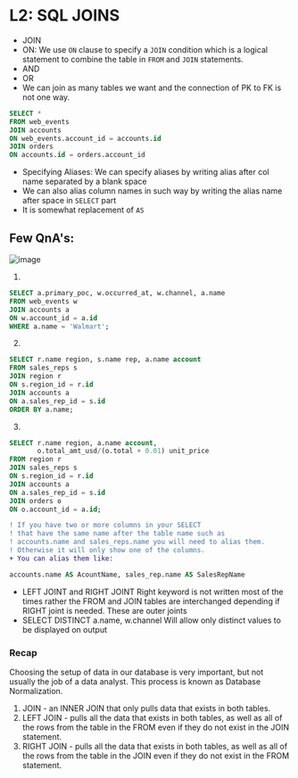 # L2: SQL JOINS 

- JOIN
- ON: 
    We use `ON` clause to specify a `JOIN` condition which is a
    logical statement to combine the table in `FROM` and `JOIN` statements.
- AND
- OR
- We can join as many tables we want and the connection of PK to FK is not one way.

```sql
SELECT *
FROM web_events
JOIN accounts
ON web_events.account_id = accounts.id
JOIN orders
ON accounts.id = orders.account_id
```


- Specifying Aliases: We can specify aliases by writing alias after col name separated by a blank space
- We can also alias column names in such way by writing the alias name after space in `SELECT` part
- It is somewhat replacement of `AS`



## Few QnA's:
![image](https://github.com/HastyCyborg/SQL-Courses/assets/75210542/a2bba08a-572b-4997-8465-f80ee3df9a49)

1. 
```sql
SELECT a.primary_poc, w.occurred_at, w.channel, a.name
FROM web_events w
JOIN accounts a
ON w.account_id = a.id
WHERE a.name = 'Walmart';
```
2.
```sql
SELECT r.name region, s.name rep, a.name account
FROM sales_reps s
JOIN region r
ON s.region_id = r.id
JOIN accounts a
ON a.sales_rep_id = s.id
ORDER BY a.name;
```
3.
```sql
SELECT r.name region, a.name account, 
       o.total_amt_usd/(o.total + 0.01) unit_price
FROM region r
JOIN sales_reps s
ON s.region_id = r.id
JOIN accounts a
ON a.sales_rep_id = s.id
JOIN orders o
ON o.account_id = a.id;
```

```diff
! If you have two or more columns in your SELECT
! that have the same name after the table name such as
! accounts.name and sales_reps.name you will need to alias them.
! Otherwise it will only show one of the columns.
+ You can alias them like:
```
```sql
accounts.name AS AcountName, sales_rep.name AS SalesRepName
```



- LEFT JOINT and RIGHT JOINT Right keyword is not written most of the times rather the FROM and JOIN tables are interchanged depending if RIGHT joint is needed.
These are outer joints
- SELECT DISTINCT a.name, w.channel 
Will allow only distinct values to be displayed on output


### Recap
Choosing the setup of data in our database is very important, but not usually the job of a data analyst. This process is known as Database Normalization.
1. JOIN - an INNER JOIN that only pulls data that exists in both tables.
2. LEFT JOIN - pulls all the data that exists in both tables, as well as all of the rows from the table in the FROM even if they do not exist in the JOIN statement.
3. RIGHT JOIN - pulls all the data that exists in both tables, as well as all of the rows from the table in the JOIN even if they do not exist in the FROM statement.
